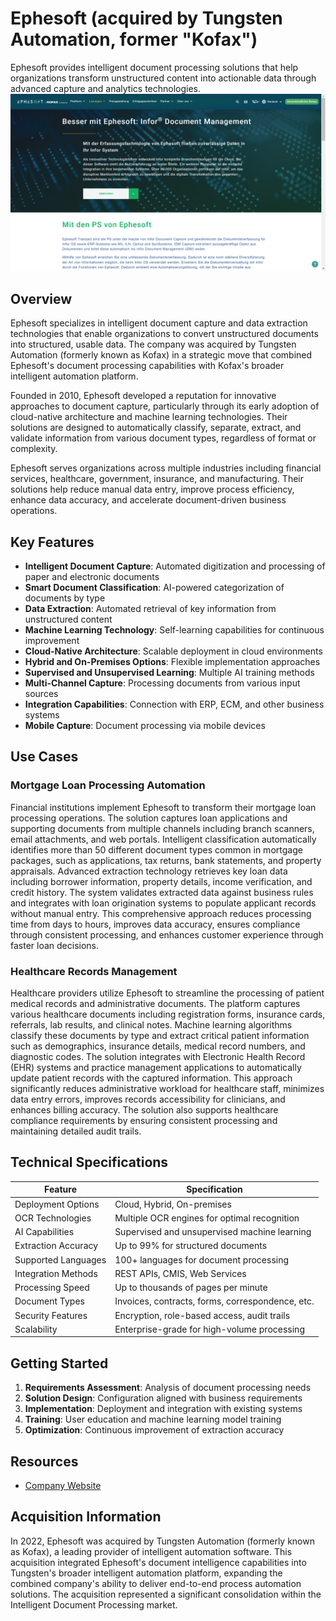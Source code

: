 
# Ephesoft (acquired by Tungsten Automation, former "Kofax")

Ephesoft provides intelligent document processing solutions that help organizations transform unstructured content into actionable data through advanced capture and analytics technologies.
![Ephesoft (acquired by Tungsten Automation, former "Kofax")](./assets/ephesoft-acquired-by-tungsten-automation-former-kofax.png)

## Overview

Ephesoft specializes in intelligent document capture and data extraction technologies that enable organizations to convert unstructured documents into structured, usable data. The company was acquired by Tungsten Automation (formerly known as Kofax) in a strategic move that combined Ephesoft's document processing capabilities with Kofax's broader intelligent automation platform.

Founded in 2010, Ephesoft developed a reputation for innovative approaches to document capture, particularly through its early adoption of cloud-native architecture and machine learning technologies. Their solutions are designed to automatically classify, separate, extract, and validate information from various document types, regardless of format or complexity.

Ephesoft serves organizations across multiple industries including financial services, healthcare, government, insurance, and manufacturing. Their solutions help reduce manual data entry, improve process efficiency, enhance data accuracy, and accelerate document-driven business operations.

## Key Features

- **Intelligent Document Capture**: Automated digitization and processing of paper and electronic documents
- **Smart Document Classification**: AI-powered categorization of documents by type
- **Data Extraction**: Automated retrieval of key information from unstructured content
- **Machine Learning Technology**: Self-learning capabilities for continuous improvement
- **Cloud-Native Architecture**: Scalable deployment in cloud environments
- **Hybrid and On-Premises Options**: Flexible implementation approaches
- **Supervised and Unsupervised Learning**: Multiple AI training methods
- **Multi-Channel Capture**: Processing documents from various input sources
- **Integration Capabilities**: Connection with ERP, ECM, and other business systems
- **Mobile Capture**: Document processing via mobile devices

## Use Cases

### Mortgage Loan Processing Automation

Financial institutions implement Ephesoft to transform their mortgage loan processing operations. The solution captures loan applications and supporting documents from multiple channels including branch scanners, email attachments, and web portals. Intelligent classification automatically identifies more than 50 different document types common in mortgage packages, such as applications, tax returns, bank statements, and property appraisals. Advanced extraction technology retrieves key loan data including borrower information, property details, income verification, and credit history. The system validates extracted data against business rules and integrates with loan origination systems to populate applicant records without manual entry. This comprehensive approach reduces processing time from days to hours, improves data accuracy, ensures compliance through consistent processing, and enhances customer experience through faster loan decisions.

### Healthcare Records Management

Healthcare providers utilize Ephesoft to streamline the processing of patient medical records and administrative documents. The platform captures various healthcare documents including registration forms, insurance cards, referrals, lab results, and clinical notes. Machine learning algorithms classify these documents by type and extract critical patient information such as demographics, insurance details, medical record numbers, and diagnostic codes. The solution integrates with Electronic Health Record (EHR) systems and practice management applications to automatically update patient records with the captured information. This approach significantly reduces administrative workload for healthcare staff, minimizes data entry errors, improves records accessibility for clinicians, and enhances billing accuracy. The solution also supports healthcare compliance requirements by ensuring consistent processing and maintaining detailed audit trails.

## Technical Specifications

| Feature | Specification |
|---------|---------------|
| Deployment Options | Cloud, Hybrid, On-premises |
| OCR Technologies | Multiple OCR engines for optimal recognition |
| AI Capabilities | Supervised and unsupervised machine learning |
| Extraction Accuracy | Up to 99% for structured documents |
| Supported Languages | 100+ languages for document processing |
| Integration Methods | REST APIs, CMIS, Web Services |
| Processing Speed | Up to thousands of pages per minute |
| Document Types | Invoices, contracts, forms, correspondence, etc. |
| Security Features | Encryption, role-based access, audit trails |
| Scalability | Enterprise-grade for high-volume processing |

## Getting Started

1. **Requirements Assessment**: Analysis of document processing needs
2. **Solution Design**: Configuration aligned with business requirements
3. **Implementation**: Deployment and integration with existing systems
4. **Training**: User education and machine learning model training
5. **Optimization**: Continuous improvement of extraction accuracy

## Resources

- [Company Website](https://ephesoft.com/de/loesungen/infor/)

## Acquisition Information

In 2022, Ephesoft was acquired by Tungsten Automation (formerly known as Kofax), a leading provider of intelligent automation software. This acquisition integrated Ephesoft's document intelligence capabilities into Tungsten's broader intelligent automation platform, expanding the combined company's ability to deliver end-to-end process automation solutions. The acquisition represented a significant consolidation within the Intelligent Document Processing market.
